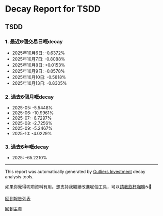 # Decay Report for TSDD

## TSDD

### 1. 最近6個交易日嘅decay

- 2025年10月6日: -0.6372%
- 2025年10月7日: -0.8088%
- 2025年10月8日: +0.0153%
- 2025年10月9日: -0.0578%
- 2025年10月10日: -0.5818%
- 2025年10月13日: -0.8305%

### 2. 過去6個月嘅decay

- 2025-05: -5.5448%
- 2025-06: -10.9961%
- 2025-07: -6.7297%
- 2025-08: -2.7256%
- 2025-09: -5.2467%
- 2025-10: -4.0229%

### 3. 過去6年嘅decay

- 2025: -65.2210%

------------------------------
This report was automatically generated by [Outliers Investment](https://outliersecon.github.io/Outliers-Investment/) decay analysis tools.

如果你覺得呢啲資料有用，想支持我繼續改進呢個工具，可以[請我飲杯咖啡](https://buymeacoffee.com/outliersecon)☕🙏

[回到報告列表](https://outliersecon.github.io/Outliers-Investment/reports/reports_public)

[回到主頁](https://outliersecon.github.io/Outliers-Investment/)